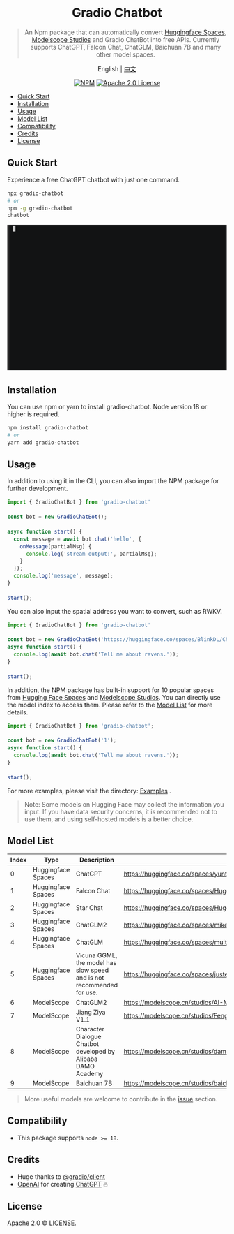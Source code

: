 <div align="center">

# Gradio Chatbot

>  An Npm package that can automatically convert [Huggingface Spaces](https://huggingface.co/spaces), [Modelscope Studios](https://www.modelscope.cn/studios) and Gradio ChatBot into free APIs. Currently supports ChatGPT, Falcon Chat, ChatGLM, Baichuan 7B and many other model spaces.

English | [中文](README_CN.md)

[![NPM](https://img.shields.io/npm/v/gradio-chatbot.svg)](https://www.npmjs.com/package/gradio-chatbot)
[![Apache 2.0 License](https://img.shields.io/github/license/saltstack/salt)](https://github.com/weaigc/gradio-chatbot/blob/main/license)
</div>

- [Quick Start](#quick-start)
- [Installation](#installation)
- [Usage](#usage)
- [Model List](#model-list)
- [Compatibility](#compatibility)
- [Credits](#credits)
- [License](#license)

## Quick Start

Experience a free ChatGPT chatbot with just one command.

```bash
npx gradio-chatbot
# or
npm -g gradio-chatbot
chatbot
```

[![asciicast](./media/demo.gif)](https://asciinema.org/a/0ki5smP795eyXdXGlx53UDmTB)



## Installation

You can use npm or yarn to install gradio-chatbot. Node version 18 or higher is required.

```bash
npm install gradio-chatbot
# or
yarn add gradio-chatbot
```

## Usage
In addition to using it in the CLI, you can also import the NPM package for further development.
```ts
import { GradioChatBot } from 'gradio-chatbot'

const bot = new GradioChatBot();

async function start() {
  const message = await bot.chat('hello', {
    onMessage(partialMsg) {
      console.log('stream output:', partialMsg);
    }
  });
  console.log('message', message);
}

start();
```

You can also input the spatial address you want to convert, such as RWKV.
```ts
import { GradioChatBot } from 'gradio-chatbot'

const bot = new GradioChatBot('https://huggingface.co/spaces/BlinkDL/ChatRWKV-gradio');
async function start() {
  console.log(await bot.chat('Tell me about ravens.'));
}

start();
```

In addition, the NPM package has built-in support for 10 popular spaces from [Hugging Face Spaces](https://huggingface.co/spaces) and [Modelscope Studios](https://www.modelscope.cn/studios). You can directly use the model index to access them. Please refer to the [Model List](#model-list) for more details.
```ts
import { GradioChatBot } from 'gradio-chatbot';

const bot = new GradioChatBot('1');
async function start() {
  console.log(await bot.chat('Tell me about ravens.'));
}

start();
```

For more examples, please visit the directory: [Examples](./examples/) .

> Note: Some models on Hugging Face may collect the information you input. If you have data security concerns, it is recommended not to use them, and using self-hosted models is a better choice.

## Model List

Index | Type | Description | Model
-----|-----|------|-------
0 | Huggingface Spaces | ChatGPT | https://huggingface.co/spaces/yuntian-deng/ChatGPT
1 | Huggingface Spaces | Falcon Chat | https://huggingface.co/spaces/HuggingFaceH4/falcon-chat
2 | Huggingface Spaces | Star Chat | https://huggingface.co/spaces/HuggingFaceH4/starchat-playground
3 | Huggingface Spaces | ChatGLM2 | https://huggingface.co/spaces/mikeee/chatglm2-6b-4bit
4 | Huggingface Spaces | ChatGLM | https://huggingface.co/spaces/multimodalart/ChatGLM-6B
5 | Huggingface Spaces | Vicuna GGML, the model has slow speed and is not recommended for use. | https://huggingface.co/spaces/justest/vicuna-ggml
6 | ModelScope | ChatGLM2 | https://modelscope.cn/studios/AI-ModelScope/ChatGLM6B-unofficial/summary
7 | ModelScope | Jiang Ziya V1.1 | https://modelscope.cn/studios/Fengshenbang/Ziya_LLaMA_13B_v1_online/summary
8 | ModelScope | Character Dialogue Chatbot developed by Alibaba DAMO Academy | https://modelscope.cn/studios/damo/role_play_chat/summary
9 | ModelScope | Baichuan 7B | https://modelscope.cn/studios/baichuan-inc/baichuan-7B-demo/summary

> More useful models are welcome to contribute in the [issue](https://github.com/weaigc/gradio-chatbot/issues) section. 


## Compatibility

- This package supports `node >= 18`.

## Credits

- Huge thanks to [@gradio/client](https://github.com/gradio-app/gradio/tree/main/client/js)
- [OpenAI](https://openai.com) for creating [ChatGPT](https://openai.com/blog/chatgpt/) 🔥


## License

Apache 2.0 © [LICENSE](https://github.com/weaigc/gradio-chatbot/blob/main/LICENSE).

